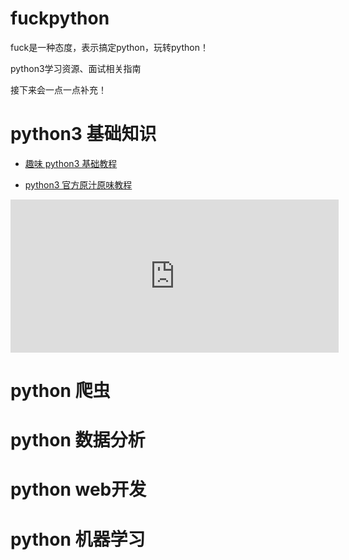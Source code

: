 # fuckpython

fuck是一种态度，表示搞定python，玩转python！

python3学习资源、面试相关指南

接下来会一点一点补充！


# python3 基础知识

- [趣味 python3 基础教程](https://mp.weixin.qq.com/s?__biz=MzU2ODYzNTkwMg==&mid=2247483945&idx=1&sn=7d69d9098ca784369445f40d38aea6d0&chksm=fc8bbab8cbfc33ae8261af991bfed77acd55b6d047ce025e257c57bf52fe532895bd6243159f&scene=18#wechat_redirect)

- [python3 官方原汁原味教程](https://docs.python.org/zh-cn/3/tutorial/index.html)

<iframe id="embed_dom" name="embed_dom" frameborder="0" style="display:block;width:525px; height:245px;" src="https://www.processon.com/embed/mind/5c9de118e4b034408de626b5"></iframe>

# python 爬虫

# python 数据分析

# python web开发

# python 机器学习


